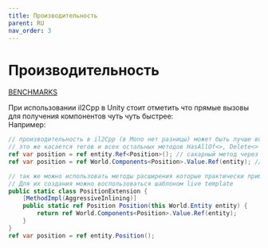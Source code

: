 ```yaml
---
title: Производительность
parent: RU
nav_order: 3
---
```


# Производительность
[BENCHMARKS](https://gist.github.com/blackbone/6d254a684cf580441bf58690ad9485c3)

При использовании il2Cpp в Unity стоит отметить что прямые вызовы для получения компонентов чуть чуть быстрее:  
Например:
```csharp
// производительность в il2Cpp (в Mono нет разницы) может быть лучше во втором варианте на 10-40%
// это же касается тегов и всех остальных методов HasAllOf<>, Delete<> и тд
ref var position = ref entity.Ref<Position>(); // сахарный метод через сущность
ref var position = ref World.Components<Position>.Value.Ref(entity); // прямой вызов
```
```csharp
// так же можно использовать методы расширения которые практически приближены по производительности к прямому вызову
// Для их создания можно воспользоваться шаблоном live template
public static class PositionExtension {
    [MethodImpl(AggressiveInlining)]
    public static ref Position Position(this World.Entity entity) {
        return ref World.Components<Position>.Value.Ref(entity);
    }
}
ref var position = ref entity.Position();
```